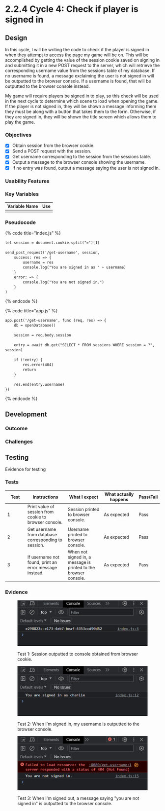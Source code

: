 # 2.2.4 Cycle 4: Check if player is signed in

## Design

In this cycle, I will be writing the code to check if the player is signed in when they attempt to access the page my game will be on. This will be accomplished by getting the value of the session cookie saved on signing in and submitting it in a new POST request to the server, which will retrieve the corresponding username value from the sessions table of my database. If no username is found, a message exclaiming the user is not signed in will be outputted to the browser console. If a username is found, that will be outputted to the browser console instead.&#x20;

My game will require players be signed in to play, so this check will be used in the next cycle to determine which scene to load when opening the game. If the player is not signed in, they will be shown a message informing them they must be along with a button that takes them to the form. Otherwise, if they are signed in, they will be shown the title screen which allows them to play the game.

### Objectives

* [x] Obtain session from the browser cookie.
* [x] Send a POST request with the session.
* [x] Get username corresponding to the session from the sessions table.
* [x] Output a message to the browser console showing the username.
* [x] If no entry was found, output a message saying the user is not signed in.

### Usability Features

### Key Variables

| Variable Name | Use |
| ------------- | --- |
|               |     |

### Pseudocode

{% code title="index.js" %}
```
let session = document.cookie.split("=")[1]

send_post_request('/get-username', session,
    success: res => {
        username = res
        console.log("You are signed in as " + username)
    }
    error: => {
        console.log("You are not signed in.")
    }
)
```
{% endcode %}

{% code title="app.js" %}
```
app.post('/get-username', func (req, res) => {
    db = openDatabase()
    
    session = req.body.session
    
    entry = await db.get("SELECT * FROM sessions WHERE session = ?", session)
    
    if (!entry) {
        res.error(404)
        return
    }
    
    res.end(entry.username)
})
```
{% endcode %}

## Development

### Outcome



### Challenges



## Testing

Evidence for testing

### Tests

<table><thead><tr><th width="95">Test</th><th width="158">Instructions</th><th width="171">What I expect</th><th width="174">What actually happens</th><th>Pass/Fail</th></tr></thead><tbody><tr><td>1</td><td>Print value of session from cookie to browser console.</td><td>Session printed to browser console.</td><td>As expected</td><td>Pass</td></tr><tr><td>2</td><td>Get username from database corresponding to session.</td><td>Username printed to browser console.</td><td>As expected</td><td>Pass</td></tr><tr><td>3</td><td>If username not found, print an error message instead.</td><td>When not signed in, a message is printed to the browser console.</td><td>As expected</td><td>Pass</td></tr></tbody></table>

### Evidence

<figure><img src="../.gitbook/assets/image (36).png" alt=""><figcaption><p>Test 1: Session outputted to console obtained from browser cookie.</p></figcaption></figure>

<figure><img src="../.gitbook/assets/image (37).png" alt=""><figcaption><p>Test 2: When I'm signed in, my username is outputted to the browser console.</p></figcaption></figure>

<figure><img src="../.gitbook/assets/image (38).png" alt=""><figcaption><p>Test 3: When I'm signed out, a message saying "you are not signed in" is outputted to the browser console.</p></figcaption></figure>
